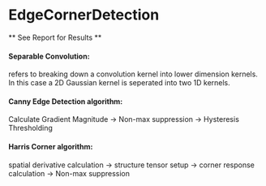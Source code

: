 # EdgeCornerDetection

** See Report for Results **
#### Separable Convolution:
refers to breaking down a convolution kernel into lower dimension kernels. In this case a 2D Gaussian kernel is seperated into two 1D kernels. 

#### Canny Edge Detection algorithm:
Calculate Gradient Magnitude -> Non-max suppression -> Hysteresis Thresholding

#### Harris Corner algorithm:
spatial derivative calculation -> structure tensor setup -> corner response calculation -> Non-max suppression

